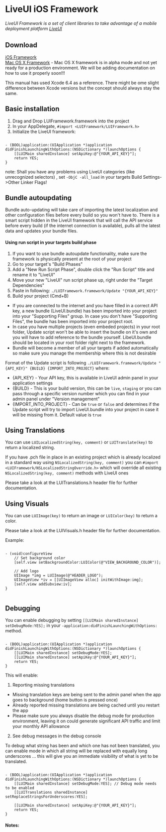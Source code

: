 LiveUI iOS Framework
================

###### LiveUI Framework is a set of client libraries to take advantage of a mobile deployment platform [LiveUI](http://www.liveui.io/) 

## Download
[iOS Framework](https://github.com/Ridiculous-Innovations/LUI/tree/master/iOS/LUIFramework/Latest)  
[Mac OS X Framework](https://github.com/Ridiculous-Innovations/LUI/tree/master/iOS/LUIFramework/Latest) - Mac OS X framework is in alpha mode and not yet ready for a production environment. We will be adding documentation on how to use it properly soon!!!

This manual has used Xcode 6.4 as a reference. There might be ome slight difference between Xcode versions but the concept should always stay the same.

## Basic installation

1. Drag and Drop LUIFramework.framework into the project
2. In your AppDelegate, ```#import <LUIFramework/LUIFramework.h>```
3. Initialize the LiveUI framework:

```obj-c

- (BOOL)application:(UIApplication *)application didFinishLaunchingWithOptions:(NSDictionary *)launchOptions {
    [[LUIMain sharedInstance] setApiKey:@"{YOUR_API_KEY}"];
    return YES;
}

```

note: Shall you have any problems using LiveUI categories (like unrecognized selectors) , set `-ObjC -all_load` in your targets Build Settings->Other Linker Flags!

## Bundle autoupdating
Bundle auto-updating will take care of importing the latest localization and other configuration files before every build so you won't have to. There is a smart script hidden in the LiveUI framework that will call the API service before every build (if the internet connection is available), pulls all the latest data and updates your bundle files.

#### Using run script in your targets build phase

1. If you want to use bundle autoupdate functionality, make sure the framework is physically present at the root of your project
3. Go to your target's "Build Phases"
4. Add a "New Run Script Phase", double click the "Run Script" title and rename it to "LiveUI"
5. Move your new "LiveUI" run script phase up, right under the "Target Dependencies"
6. Paste in following: ```./LUIFramework.framework/Update "{YOUR_API_KEY}"```
7. Build your project (Cmd+B)
  * If you are connected to the internet and you have filled in a correct API key, a new bundle (LiveUI.bundle) has been imported into your project into your "Supporting Files" group. In case you don't have "Supporting Files", the bundle has been imported into your project root.
  * In case you have multiple projects (even embeded projects) in your root folder, Update script won't be able to insert the bundle on it's own and you will have to add reference to the bundle yourself. LibeUI.bundle should be located in your root folder right next to the framework.
  * Bundle will become a member of all your targets if added automatically so make sure you manage the membership where this is not desirable
  
<!--
#### Using run script in re-actions in your scheme

1. Edit your app's scheme (you can do so by tapping on the "run/build" button while holding Alt (option) key)
2. Open Build, Run or Archive (or all of them one by one if you always want to update assets)
3. Select Pre-actions
4. Add a "New Run Script Action"
5. Continue with step 6 of the "Using run script in your targets build phase"

Note:  
You can set a different "Update" configuration for example for your Archive/Release phase, etc ...
-->
  
Format of the Update script is following  ```./LUIFramework.framework/Update "{API_KEY}" {BUILD} {IMPORT_INTO_PROJECT}``` where:
  * {API_KEY} - Your API key, this is available in LiveUI admin panel in your application settings
  * {BUILD} - This is your build version, this can be `live`, `staging` or you can pass through a specific version number which you can find in your admin panel under "Version management"
  * {IMPORT_INTO_PROJECT} - Can be `true` or `false` and determines if the Update script will try to import LiveUI.bundle into your project in case it will be missing from it. Default value is `true`

## Using Translations
You can use ```LUILocalizedString(key, comment)``` or ```LUITranslate(key)``` to return a localized string.

If you have .pch file in place in an existing project which is already localized in a standard way using ```NSLocalizedString(key, comment)``` you can ```#import <LUIFramework/NSLocalizedStringOverride.h>``` which will override all existing ```NSLocalizedString(key, comment)``` methods with LiveUI ones

Please take a look at the LUITranslations.h header file for further documentation.

## Using Visuals
You can use ```LUIImage(key)``` to return an image or ```LUIColor(key)``` to return a color.

Please take a look at the LUIVisuals.h header file for further documentation.

Example:
```obj-c

- (void)configureView
	// Set background color
    [self.view setBackgroundColor:LUIColor(@"VIEW_BACKGROUND_COLOR")];
    
	// Add logo
    UIImage *img = LUIImage(@"HEADER_LOGO");
    UIImageView *iv = [[UIImageView alloc] initWithImage:img];
    [self.view addSubview:iv];
}
	
```

## Debugging
You can enable debugging by setting ```[[LUIMain sharedInstance] setDebugMode:YES];``` in your ```-application:didFinishLaunchingWithOptions:``` method.

```obj-c

- (BOOL)application:(UIApplication *)application didFinishLaunchingWithOptions:(NSDictionary *)launchOptions {
    [[LUIMain sharedInstance] setDebugMode:YES];
	[[LUIMain sharedInstance] setApiKey:@"{YOUR_API_KEY}"];
    return YES;
}

```

This will enable:

1. Reporting missing translations
  * Missing translation keys are being sent to the admin panel when the app goes to background (home button is pressed once)
  * Already reported missing translations are being cached until you restart the app
  * Please make sure you always disable the debug mode for production environment, leaving it on could generate significant API traffic and limit your monthly API allowance
2. See debug messages in the debug console

To debug what string has been and which one has not been translated, you can enable mode in which all string will be replaced with equally long underscores ... this will give you an immediate visibility of what is yet to be translated.

```obj-c

- (BOOL)application:(UIApplication *)application didFinishLaunchingWithOptions:(NSDictionary *)launchOptions {
    [[LUIMain sharedInstance] setDebugMode:YES]; // Debug mode needs to be enabled
	[[LUITranslations sharedInstance] setReplaceStringsForUnderscores:YES];
	
	[[LUIMain sharedInstance] setApiKey:@"{YOUR_API_KEY}"];
    return YES;
}

```

#### Notes:
